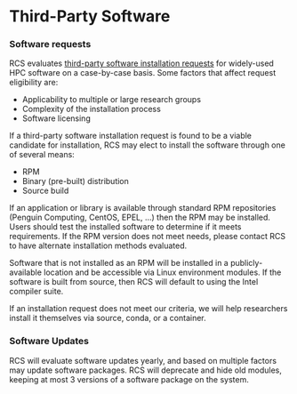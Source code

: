 # Third-Party Software

### Software requests

RCS evaluates [third-party software installation requests](https://www.gi.alaska.edu/research-computing-systems/software-request) for widely-used HPC software on a case-by-case basis. Some factors that affect request eligibility are:

* Applicability to multiple or large research groups
* Complexity of the installation process
* Software licensing

If a third-party software installation request is found to be a viable candidate for installation, RCS may elect to install the software through one of several means:

* RPM
* Binary \(pre-built\) distribution
* Source build

If an application or library is available through standard RPM repositories \(Penguin Computing, CentOS, EPEL, ...\) then the RPM may be installed. Users should test the installed software to determine if it meets requirements. If the RPM version does not meet needs, please contact RCS to have alternate installation methods evaluated.

Software that is not installed as an RPM will be installed in a publicly-available location and be accessible via Linux environment modules. If the software is built from source, then RCS will default to using the Intel compiler suite.

If an installation request does not meet our criteria, we will help researchers install it themselves via source, conda, or a container.

### Software Updates

RCS will evaluate software updates yearly, and based on multiple factors may update software packages. RCS will deprecate and hide old modules, keeping at most 3 versions of a software package on the system.